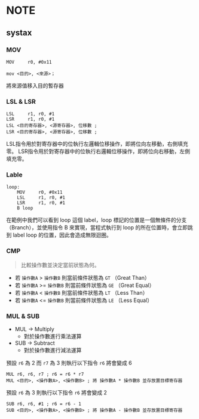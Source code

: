 # NOTE
## systax
### MOV
```assembly
MOV 	r0, #0x11

mov <目的>, <來源>；
```
將來源值移入目的暫存器

### LSL & LSR
```assembly
LSL 	r1, r0, #1
LSR 	r1, r0, #1
LSL <目的寄存器>, <源寄存器>, 位移數 ; 
LSR <目的寄存器>, <源寄存器>, 位移數 ;
```
LSL指令用於對寄存器中的位執行左邏輯位移操作，即將位向左移動，右側填充零。
LSR指令用於對寄存器中的位執行右邏輯位移操作，即將位向右移動，左側填充零。

### Lable
```assembly
loop:
    MOV 	r0, #0x11
    LSL 	r1, r0, #1
    LSR 	r1, r0, #1
    B loop

```
在範例中我們可以看到 loop 這個 label，loop 標記的位置是一個無條件的分支（Branch），並使用指令 B 來實現，當程式執行到 loop 的所在位置時，會立即跳到 label loop 的位置，因此會造成無限迴圈。

### CMP
> 比較操作數並決定當前狀態為何。
- 若 `操作數A` > `操作數B` 則當前條件狀態為 `GT` （Great Than）
- 若 `操作數A` >= `操作數B` 則當前條件狀態為 `GE` （Great Equal）
- 若 `操作數A` < `操作數B` 則當前條件狀態為 `LT` （Less Than）
- 若 `操作數A` <= `操作數B` 則當前條件狀態為 `LE` （Less Equal）



### MUL & SUB
- MUL -> Multiply
  - 對於操作數進行乘法運算
- SUB -> Subtract
  - 對於操作數進行減法運算

預設 `r6` 為 2 而 `r7` 為 3 則執行以下指令 `r6` 將會變成 6
```assembly
MUL r6, r6, r7 ; r6 = r6 * r7 
MUL <目的>, <操作數A>, <操作數B> ; 將 操作數A * 操作數B 並存放置目標寄存器
```

預設 `r6` 為 3 則執行以下指令 `r6` 將會變成 2
```assembly
SUB r6, r6, #1 ; r6 = r6 - 1
SUB <目的>, <操作數A>, <操作數B> ; 將 操作數A - 操作數B 並存放置目標寄存器
```


